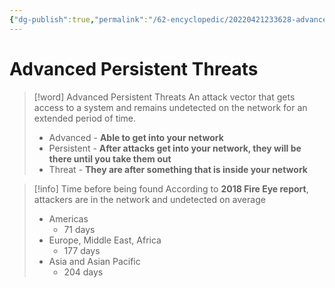 ```yaml
---
{"dg-publish":true,"permalink":"/62-encyclopedic/20220421233628-advanced-persistent-threats/","dgHomeLink":true,"dgPassFrontmatter":false}
---
```



# Advanced Persistent Threats

> [!word] Advanced Persistent Threats
> An attack vector that gets access to a system and remains undetected on the network for an extended period of time.
> - Advanced - **Able to get into your network**
> - Persistent - **After attacks get into your network, they will be there until you take them out**
> - Threat - **They are after something that is inside your network**

> [!info] Time before being found 
> According to **2018 Fire Eye report**, attackers are in the network and undetected on average 
> - Americas
>     -  71 days 
> - Europe, Middle East, Africa
>     - 177 days 
> - Asia and Asian Pacific 
>     - 204 days 

